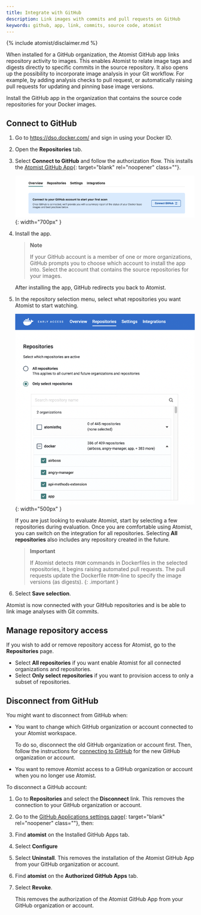 ```yaml
---
title: Integrate with GitHub
description: Link images with commits and pull requests on GitHub
keywords: github, app, link, commits, source code, atomist
---
```


{% include atomist/disclaimer.md %}

When installed for a GitHub organization, the Atomist GitHub app links
repository activity to images. This enables Atomist to relate image tags and
digests directly to specific commits in the source repository. It also opens up
the possibility to incorporate image analysis in your Git workflow. For example,
by adding analysis checks to pull request, or automatically raising pull
requests for updating and pinning base image versions.

Install the GitHub app in the organization that contains the source code
repositories for your Docker images.

## Connect to GitHub

1. Go to <https://dso.docker.com/> and sign in using your Docker ID.
2. Open the **Repositories** tab.
3. Select **Connect to GitHub** and follow the authorization flow. This installs
   the
   [Atomist GitHub App](https://github.com/apps/atomist "Atomist GitHub App"){: target="blank" rel="noopener" class=""}.

   ![Install the GitHub app view](images/gh-install.png){: width="700px" }

4. Install the app.

   > **Note**
   >
   > If your GitHub account is a member of one or more organizations, GitHub
   > prompts you to choose which account to install the app into. Select the
   > account that contains the source repositories for your images.

   After installing the app, GitHub redirects you back to Atomist.

5. In the repository selection menu, select what repositories you want Atomist
   to start watching.

   ![Activate repositories view](images/activate-repos.png){: width="500px" }

   If you are just looking to evaluate Atomist, start by selecting a few
   repositories during evaluation. Once you are comfortable using Atomist, you
   can switch on the integration for all repositories. Selecting **All
   repositories** also includes any repository created in the future.

   > **Important**
   >
   > If Atomist detects `FROM` commands in Dockerfiles in the selected
   > repositories, it begins raising automated pull requests. The pull requests
   > update the Dockerfile `FROM`-line to specify the image versions (as
   > digests).
   {: .important }

6. Select **Save selection**.

Atomist is now connected with your GitHub repositories and is be able to link
image analyses with Git commits.

## Manage repository access

If you wish to add or remove repository access for Atomist, go to the
**Repositories** page.

- Select **All repositories** if you want enable Atomist for all connected
  organizations and repositories.
- Select **Only select repositories** if you want to provision access to only a
  subset of repositories.

## Disconnect from GitHub

You might want to disconnect from GitHub when:

- You want to change which GitHub organization or account connected to your
  Atomist workspace.

  To do so, disconnect the old GitHub organization or account first. Then,
  follow the instructions for [connecting to GitHub](#connect-to-github) for the
  new GitHub organization or account.

- You want to remove Atomist access to a GitHub organization or account when you
  no longer use Atomist.

To disconnect a GitHub account:

1.  Go to **Repositories** and select the **Disconnect** link. This removes the
    connection to your GitHub organization or account.
2.  Go to the
    [GitHub Applications settings page](https://github.com/settings/installations){:
    target="blank" rel="noopener" class=""}, then:

3.  Find **atomist** on the Installed GitHub Apps tab.
4.  Select **Configure**

5.  Select **Uninstall**. This removes the installation of the Atomist GitHub
    App from your GitHub organization or account.

6.  Find **atomist** on the **Authorized GitHub Apps** tab.
7.  Select **Revoke**.

    This removes the authorization of the Atomist GitHub App from your GitHub
    organization or account.
